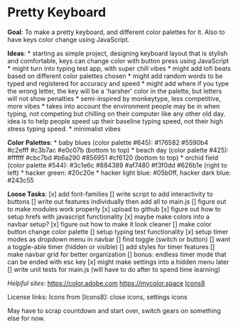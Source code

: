 # Pretty Keyboard

**Goal**: To make a pretty keyboard, and different color palettes for it. Also to have keys color change using JavaScript.

**Ideas**: 
    * starting as simple project, designing keyboard layout that is stylish and comfortable, keys can change color with button press using JavaScript
    * might turn into typing test app, with super chill vibes 
    * might add lofi beats based on different color palettes chosen
    * might add random words to be typed and registered for accuracy and speed
    * might add where if you type the wrong letter, the key will be a 'harsher' color in the palette, but letters will not show penalties
    * semi-inspired by monkeytype, less competitive, more vibes
    * takes into account the environment people may be in when typing, not competing but chilling on their computer like any other old day. idea is to help people speed up their baseline typing speed, not their high stress typing speed.
    * minimalist vibes  

**Color** **Palettes**:
    * baby blues (color palette #645):  #176582 #5590b4 #c2efff #c3b7ac #e0c07b (bottom to top)
    * beach day (color palette #425): #ffffff #cbc7bd #b6a290 #856951 #cf6120 (bottom to top)
    * orchid field (color palette #544): #3c1e6c #884389 #af7480 #f3f0dd #626b1e (right to left)
    * hacker green: #20c20e
    * hacker light blue: #05b0ff, hacker dark blue: #243c55

**Loose Tasks**: 
    [x] add font-families
    [] write script to add interactivity to buttons
    [] write out features individually then add all to main.js
    [] figure out to make modules work properly
    [x] upload to github
    [x] figure out how to setup hrefs with javascript functionality
    [x] maybe make colors into a navbar setup?
    [x] figure out how to make it look cleaner
    [] make color button change color palette
    [] setup typing test functionality
    [x] setup timer modes as dropdown menu in navbar
    [] find toggle (switch or button)
    [] want a toggle-able timer (hidden or visible)
    [] add styles for timer features
    [] make navbar grid for better organization
    [] bonus: endless timer mode that can be ended with esc key
    [x] might make settings into a hidden menu later
    [] write unit tests for main.js (will have to do after to spend time learning)

*Helpful sites*:
https://color.adobe.com
https://mycolor.space
[Icons8](https://www.icons8.com)

License links:
Icons from [Icons8]: close icons, settings icons
    
May have to scrap countdown and start over, switch gears on something else for now.